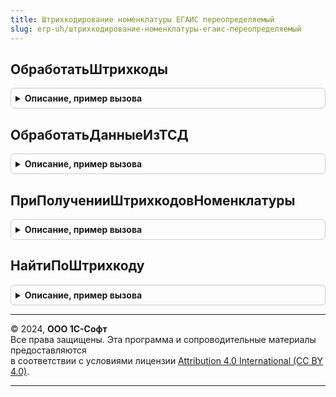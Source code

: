 ```yaml
---
title: Штрихкодирование номенклатуры ЕГАИС переопределяемый
slug: erp-uh/штрихкодирование-номенклатуры-егаис-переопределяемый
---
```



## ОбработатьШтрихкоды
<details style="margin: 1em 0; padding: 0.5em; border: 1px solid #ccc; border-radius: 6px;">

<summary style="font-weight: bold; cursor: pointer;">Описание, пример вызова</summary>

```bsl

// В процедуре требуется реализовать алгоритм обработки полученных штрихкодов.
//
// Параметры:
//  Форма - ФормаКлиентскогоПриложения - форма документа, в которой происходит обработка,
//  ДанныеДляОбработки - Структура - подготовленные ранее данные для обработки,
//  КэшированныеЗначения - Структура - используется механизмом обработки изменения реквизитов ТЧ.
Процедура ОбработатьШтрихкоды(Форма, ДанныеДляОбработки, КэшированныеЗначения) Экспорт
```

Пример вызова
```bsl
ШтрихкодированиеНоменклатурыЕГАИСПереопределяемый.ОбработатьШтрихкоды(Форма, ДанныеДляОбработки, КэшированныеЗначения) 
```
</details>

## ОбработатьДанныеИзТСД
<details style="margin: 1em 0; padding: 0.5em; border: 1px solid #ccc; border-radius: 6px;">

<summary style="font-weight: bold; cursor: pointer;">Описание, пример вызова</summary>

```bsl

// В процедуре требуется реализовать алгоритм обработки полученных штрихкодов из ТСД.
//
// Параметры:
//  Форма - ФормаКлиентскогоПриложения - форма документа, в которой происходит обработка,
//  ДанныеДляОбработки - Структура - подготовленные ранее данные для обработки,
//  КэшированныеЗначения - Структура - используется механизмом обработки изменения реквизитов ТЧ.
Процедура ОбработатьДанныеИзТСД(Форма, ДанныеДляОбработки, КэшированныеЗначения) Экспорт
```

Пример вызова
```bsl
ШтрихкодированиеНоменклатурыЕГАИСПереопределяемый.ОбработатьДанныеИзТСД(Форма, ДанныеДляОбработки, КэшированныеЗначения) 
```
</details>

## ПриПолученииШтрихкодовНоменклатуры
<details style="margin: 1em 0; padding: 0.5em; border: 1px solid #ccc; border-radius: 6px;">

<summary style="font-weight: bold; cursor: pointer;">Описание, пример вызова</summary>

```bsl

// В процедуре требуется реализовать алгоритм заполнения массива штрихкодов по переданному отбору.
//
// Параметры:
//   МассивШтрихкодов - Массив    - результат получения штрихкодов
//   Отбор            - Структура - переданные ключи отбора:
//    * Номенклатура   - ОпределяемыйТип.Номенклатура - ссылка на номенклатуру,
//    * Характеристика - ОпределяемыйТип.ХарактеристикаНоменклатуры - ссылка на характеристику номенклатуры,
//    * Упаковка       - ОпределяемыйТип.Упаковка - ссылка на упаковку.
//
// Возвращаемое значение:
//  Массив Из Строка - массив штрихкодов.
Процедура ПриПолученииШтрихкодовНоменклатуры(МассивШтрихкодов, Отбор) Экспорт
```

Пример вызова
```bsl
ШтрихкодированиеНоменклатурыЕГАИСПереопределяемый.ПриПолученииШтрихкодовНоменклатуры(МассивШтрихкодов, Отбор) 
```
</details>

## НайтиПоШтрихкоду
<details style="margin: 1em 0; padding: 0.5em; border: 1px solid #ccc; border-radius: 6px;">

<summary style="font-weight: bold; cursor: pointer;">Описание, пример вызова</summary>

```bsl

// Получить данные о номенклатуре по штрихкоду. Заполняемое значение - Структура со свойствами:
//   * НоменклатураЕГАИС - СправочникСсылка.КлассификаторАлкогольнойПродукцииЕГАИС - ссылка на алкогольную продукцию,
//   * Номенклатура - ОпределяемыйТип.Номенклатура - ссылка на номенклатуру,
//   * Характеристика - ОпределяемыйТип.ХарактеристикаНоменклатуры - ссылка на характеристику номенклатуры.
//   * Упаковка - ОпределяемыйТип.Упаковка - ссылка на упаковку номенклатуры.
//   или Неопределено если не найдено
//
// Параметры:
//   ДанныеСопоставления - Структура, Неопределено - результат поиска
//   Штрихкод            - Строка                  - считанный штрихкод.
Процедура НайтиПоШтрихкоду(ДанныеСопоставления, Штрихкод) Экспорт
```

Пример вызова
```bsl
ШтрихкодированиеНоменклатурыЕГАИСПереопределяемый.НайтиПоШтрихкоду(ДанныеСопоставления, Штрихкод) 
```
</details>

---

© 2024, **ООО 1С-Софт**  
Все права защищены. Эта программа и сопроводительные материалы предоставляются  
в соответствии с условиями лицензии [Attribution 4.0 International (CC BY 4.0)](https://creativecommons.org/licenses/by/4.0/legalcode).

---
